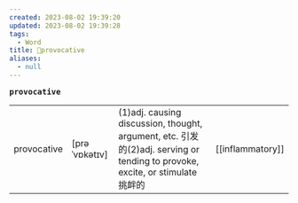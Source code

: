 ```yaml
---
created: 2023-08-02 19:39:20
updated: 2023-08-02 19:39:28
tags:
  - Word
title: 📖provocative
aliases:
  - null
---
```


<pre><strong>provocative</strong></pre>
|   |   |   |   |
|---|---|---|---|
|provocative|[prəˈvɒkətɪv]|(1)adj. causing discussion, thought, argument, etc. 引发的(2)adj. serving or tending to provoke, excite, or stimulate 挑衅的|[[inflammatory]]|